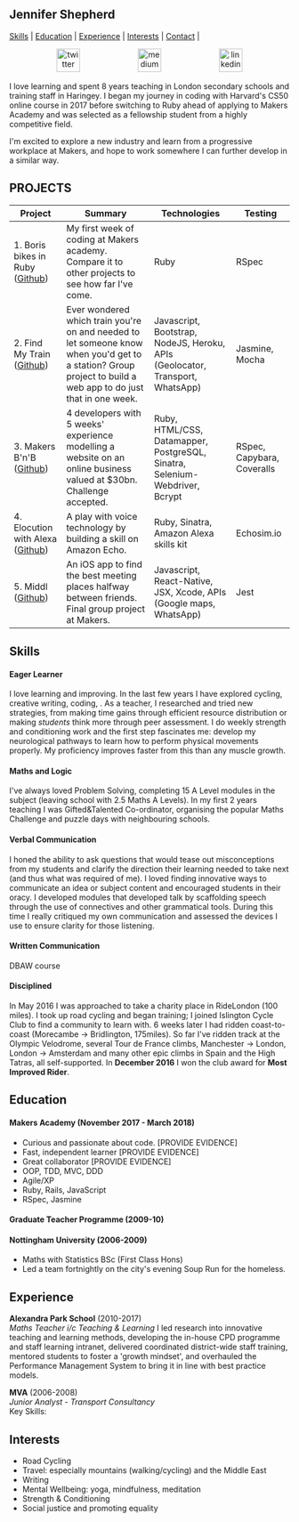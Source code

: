## Jennifer Shepherd

[Skills](#skills) | [Education](#education) | [Experience](#experience) | [Interests](#interests) | [Contact](#contact) |

<p align="center">
<a href="https://twitter.com/teachlearncode">
<img src="http://goinkscape.com/wp-content/uploads/2015/07/twitter-logo-final.png" alt="twitter" hspace="50" height="42" width="42"></a>

<a href="https://medium.com/@jennifer.elaine.mairead">
<img src="https://static1.squarespace.com/static/53457bcae4b0bc890d496d14/t/568ebeee4bf118e7ef8dbef3/1452195567236/medium_logo_detail_icon.png?format=300w" alt="medium" hspace="50" height="42" width="42"></a>

<a href="https://www.linkedin.com/in/jennifer-em-shepherd/">
<img src="https://www.iconfinder.com/data/icons/free-social-icons/67/linkedin_circle_color-512.png" alt="linkedin" hspace="50" height="42" width="42"></a>
</p>

I love learning and spent 8 years teaching in London secondary schools and training staff in Haringey.  I began my journey in coding with Harvard's CS50 online course in 2017 before switching to Ruby ahead of applying to Makers Academy and was selected as a fellowship student from a highly competitive field.  

I'm excited to explore a new industry and learn from a progressive workplace at Makers, and hope to work somewhere I can further develop in a similar way.

## PROJECTS
| Project       | Summary       | Technologies  | Testing |
| ------------- |---------------| --------------|---------|
| 1. Boris bikes in Ruby ([Github](https://github.com/Alicespyglass/boris-bikes)) | My first week of coding at Makers academy. Compare it to other projects to see how far I've come. |Ruby | RSpec |
| 2. Find My Train ([Github](https://github.com/Alicespyglass/wk9-group-practice-project-Trainspotting))|Ever wondered which train you're on and needed to let someone know when you'd get to a station? Group project to build a web app to do just that in one week. | Javascript, Bootstrap, NodeJS, Heroku, APIs (Geolocator, Transport, WhatsApp) | Jasmine, Mocha |
| 3. Makers B'n'B ([Github](https://github.com/Alicespyglass/makers-bnb))| 4 developers with 5 weeks' experience modelling a website on an online business valued at $30bn. Challenge accepted. | Ruby, HTML/CSS, Datamapper, PostgreSQL, Sinatra, Selenium-Webdriver, Bcrypt | RSpec, Capybara, Coveralls |
| 4. Elocution with Alexa ([Github](https://github.com/Alicespyglass/alexa1-hello-world))| A play with voice technology by building a skill on Amazon Echo. | Ruby, Sinatra, Amazon Alexa skills kit  | Echosim.io |
| 5. Middl ([Github](https://github.com/Alicespyglass/middl)) | An iOS app to find the best meeting places halfway between friends. Final group project at Makers. | Javascript, React-Native, JSX, Xcode, APIs (Google maps, WhatsApp) | Jest | 

## Skills

#### Eager Learner
I love learning and improving.  In the last few years I have explored cycling, creative writing, coding, .  As a teacher, I researched and tried new strategies, from making time gains through efficient resource distribution or making *students* think more through peer assessment.
I do weekly strength and conditioning work and the first step fascinates me: develop my neurological pathways to learn how to perform physical movements properly.  My proficiency improves faster from this than any muscle growth.

#### Maths and Logic
I've always loved Problem Solving, completing 15 A Level modules in the subject (leaving school with 2.5 Maths A Levels).  In my first 2 years teaching I was Gifted&Talented Co-ordinator, organising the popular Maths Challenge and puzzle days with neighbouring schools.

#### Verbal Communication
I honed the ability to ask questions that would tease out misconceptions from my students and clarify the direction their learning needed to take next (and thus what was required of me).  I loved finding innovative ways to communicate an idea or subject content and encouraged students in their oracy.  I developed modules that developed talk by scaffolding speech through the use of connectives and other grammatical tools.  During this time I really critiqued my own communication and assessed the devices I use to ensure clarity for those listening.

#### Written Communication
DBAW course

#### Disciplined
In May 2016 I was approached to take a charity place in RideLondon (100 miles).  I took up road cycling and began training; I joined Islington Cycle Club to find a community to learn with. 6 weeks later I had ridden coast-to-coast (Morecambe -> Bridlington, 175miles). So far I've ridden track at the Olympic Velodrome, several Tour de France climbs, Manchester -> London, London -> Amsterdam and many other epic climbs in Spain and the High Tatras, all self-supported.  In **December 2016** I won the club award for **Most Improved Rider**.

## Education

#### Makers Academy (November 2017 - March 2018)

- Curious and passionate about code. [PROVIDE EVIDENCE]
- Fast, independent learner [PROVIDE EVIDENCE]
- Great collaborator [PROVIDE EVIDENCE]
- OOP, TDD, MVC, DDD
- Agile/XP
- Ruby, Rails, JavaScript
- RSpec, Jasmine

#### Graduate Teacher Programme (2009-10)

#### Nottingham University (2006-2009)

- Maths with Statistics BSc (First Class Hons)
- Led a team fortnightly on the city's evening Soup Run for the homeless.

## Experience

**Alexandra Park School** (2010-2017)    
*Maths Teacher i/c Teaching & Learning*
I led research into innovative teaching and learning methods, developing the in-house CPD programme and staff learning intranet, delivered coordinated district-wide staff training, mentored students to foster a 'growth mindset', and overhauled the Performance Management System to bring it in line with best practice models.

**MVA** (2006-2008)   
*Junior Analyst - Transport Consultancy*  
Key Skills:

## Interests
- Road Cycling
- Travel: especially mountains (walking/cycling) and the Middle East
- Writing
- Mental Wellbeing: yoga, mindfulness, meditation
- Strength & Conditioning
- Social justice and promoting equality
